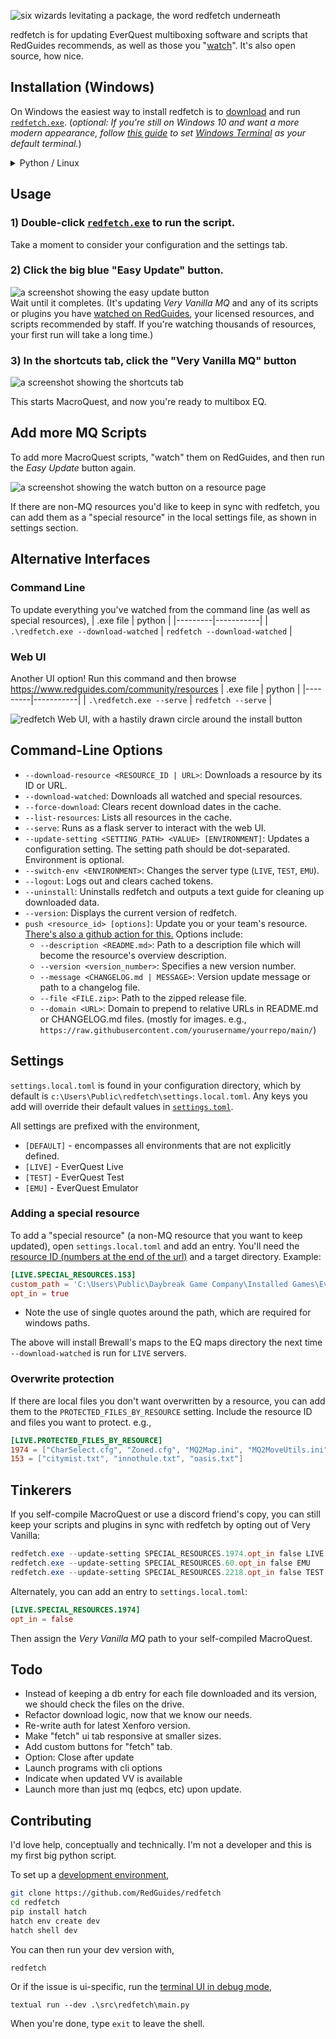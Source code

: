 ![six wizards levitating a package, the word redfetch underneath](https://www.redguides.com/images/redfetchlogo.png)

redfetch is for updating EverQuest multiboxing software and scripts that RedGuides recommends, as well as those you "[watch](https://www.redguides.com/community/watched/resources)". It's also open source, how nice.

## Installation (Windows)

On Windows the easiest way to install redfetch is to [download](https://www.redguides.com/community/resources/redfetch.3177/download) and run [`redfetch.exe`](https://www.redguides.com/community/resources/redfetch.3177/download). (*optional: If you're still on Windows 10 and want a more modern appearance, follow [this guide](https://www.redguides.com/community/threads/redfetch.92998/post-634938) to set [Windows Terminal](https://www.redguides.com/community/threads/redfetch.92998/post-634938) as your default terminal.*)

<details>
<summary>Python / Linux</summary>

### Alternate install for Linux or *cool* Windows users

Prerequisite: a recent version of [Python](https://www.python.org/downloads/)

1) Install pipx
```bash
python -m pip install --user pipx
```

2) Make it so you can run packages without having to type python -m
```bash
python -m pipx ensurepath
```

3) Install redfetch
```bash
pipx install redfetch
```

When you open a new terminal window, you'll be able to run redfetch by typing `redfetch` from the command line. 

</details>

## Usage


### 1) Double-click [`redfetch.exe`](https://www.redguides.com/community/resources/redfetch.3177/download) to run the script. 
Take a moment to consider your configuration and the settings tab.

### 2) Click the big blue "Easy Update" button. 
![a screenshot showing the easy update button](https://www.redguides.com/images/redfetchupdate.png)  
Wait until it completes. (It's updating *Very Vanilla MQ* and any of its scripts or plugins you have [watched on RedGuides](https://www.redguides.com/community/watched/resources), your licensed resources, and scripts recommended by staff. If you're watching thousands of resources, your first run will take a long time.)

### 3) In the shortcuts tab, click the "Very Vanilla MQ" button
![a screenshot showing the shortcuts tab](https://www.redguides.com/images/redfetchrunmq.png)

This starts MacroQuest, and now you're ready to multibox EQ.


## Add more MQ Scripts
To add more MacroQuest scripts, "watch" them on RedGuides, and then run the *Easy Update* button again.

![a screenshot showing the watch button on a resource page](https://www.redguides.com/images/watch.png)

If there are non-MQ resources you'd like to keep in sync with redfetch, you can add them as a "special resource" in the local settings file, as shown in settings section.

## Alternative Interfaces

### Command Line

To update everything you've watched from the command line (as well as special resources),
| .exe file | python |
|---------|-----------|
| ```.\redfetch.exe --download-watched``` | ```redfetch --download-watched``` |

### Web UI
Another UI option! Run this command and then browse https://www.redguides.com/community/resources
| .exe file | python |
|---------|-----------|
| ```.\redfetch.exe --serve``` | ```redfetch --serve``` |

![redfetch Web UI, with a hastily drawn circle around the install button](https://www.redguides.com/images/webui.png)

## Command-Line Options

- `--download-resource <RESOURCE_ID | URL>`: Downloads a resource by its ID or URL.
- `--download-watched`: Downloads all watched and special resources.
- `--force-download`: Clears recent download dates in the cache.
- `--list-resources`: Lists all resources in the cache.
- `--serve`: Runs as a flask server to interact with the web UI.
- `--update-setting <SETTING_PATH> <VALUE> [ENVIRONMENT]`: Updates a configuration setting. The setting path should be dot-separated. Environment is optional.
- `--switch-env <ENVIRONMENT>`: Changes the server type (`LIVE`, `TEST`, `EMU`).
- `--logout`: Logs out and clears cached tokens.
- `--uninstall`: Uninstalls redfetch and outputs a text guide for cleaning up downloaded data.
- `--version`: Displays the current version of redfetch.
- `push <resource_id> [options]`: Update you or your team's resource. [There's also a github action for this.](https://github.com/marketplace/actions/redguides-publish) Options include:
  - `--description <README.md>`: Path to a description file which will become the resource's overview description.
  - `--version <version_number>`: Specifies a new version number.
  - `--message <CHANGELOG.md | MESSAGE>`: Version update message or path to a changelog file.
  - `--file <FILE.zip>`: Path to the zipped release file.
  - `--domain <URL>`: Domain to prepend to relative URLs in README.md or CHANGELOG.md files. (mostly for images. e.g., `https://raw.githubusercontent.com/yourusername/yourrepo/main/`)

## Settings

`settings.local.toml` is found in your configuration directory, which by default is `c:\Users\Public\redfetch\settings.local.toml`. Any keys you add will override their default values in [`settings.toml`](./src/redfetch/settings.toml).

All settings are prefixed with the environment,

- `[DEFAULT]` - encompasses all environments that are not explicitly defined.
- `[LIVE]` - EverQuest Live
- `[TEST]` - EverQuest Test
- `[EMU]` - EverQuest Emulator

### Adding a special resource
To add a "special resource" (a non-MQ resource that you want to keep updated), open `settings.local.toml` and add an entry. You'll need the [resource ID (numbers at the end of the url)](https://www.redguides.com/community/resources/brewalls-everquest-maps.153/) and a target directory. Example:

```toml
[LIVE.SPECIAL_RESOURCES.153]
custom_path = 'C:\Users\Public\Daybreak Game Company\Installed Games\EverQuest\maps\Brewall_Maps'
opt_in = true
```
* Note the use of single quotes around the path, which are required for windows paths.

The above will install Brewall's maps to the EQ maps directory the next time `--download-watched` is run for `LIVE` servers.

### Overwrite protection

If there are local files you don't want overwritten by a resource, you can add them to the `PROTECTED_FILES_BY_RESOURCE` setting. Include the resource ID and files you want to protect. e.g.,

```toml
[LIVE.PROTECTED_FILES_BY_RESOURCE]
1974 = ["CharSelect.cfg", "Zoned.cfg", "MQ2Map.ini", "MQ2MoveUtils.ini"]
153 = ["citymist.txt", "innothule.txt", "oasis.txt"]
```

## Tinkerers

If you self-compile MacroQuest or use a discord friend's copy, you can still keep your scripts and plugins in sync with redfetch by opting out of Very Vanilla:

```powershell
redfetch.exe --update-setting SPECIAL_RESOURCES.1974.opt_in false LIVE
redfetch.exe --update-setting SPECIAL_RESOURCES.60.opt_in false EMU
redfetch.exe --update-setting SPECIAL_RESOURCES.2218.opt_in false TEST
```
Alternately, you can add an entry to `settings.local.toml`:
```toml
[LIVE.SPECIAL_RESOURCES.1974]
opt_in = false
```
Then assign the *Very Vanilla MQ* path to your self-compiled MacroQuest.

## Todo
- Instead of keeping a db entry for each file downloaded and its version, we should check the files on the drive.
- Refactor download logic, now that we know our needs.
- Re-write auth for latest Xenforo version.
- Make "fetch" ui tab responsive at smaller sizes.
- Add custom buttons for "fetch" tab.
- Option: Close after update
- Launch programs with cli options
- Indicate when updated VV is available
- Launch more than just mq (eqbcs, etc) upon update. 

## Contributing

I'd love help, conceptually and technically. I'm not a developer and this is my first big python script. 

To set up a [development environment](https://hatch.pypa.io/latest/environment/),

```bash
git clone https://github.com/RedGuides/redfetch
cd redfetch
pip install hatch
hatch env create dev
hatch shell dev
```
You can then run your dev version with,

`redfetch`

Or if the issue is ui-specific, run the [terminal UI in debug mode](https://textual.textualize.io/guide/devtools/#live-editing),

`textual run --dev .\src\redfetch\main.py`

When you're done, type `exit` to leave the shell.
